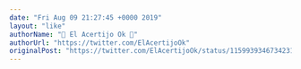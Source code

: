 ```yaml
---
date: "Fri Aug 09 21:27:45 +0000 2019"
layout: "like"
authorName: "💚 El Acertijo Ok 💚"
authorUrl: "https://twitter.com/ElAcertijoOk"
originalPost: "https://twitter.com/ElAcertijoOk/status/1159939346734231552"
---
```


